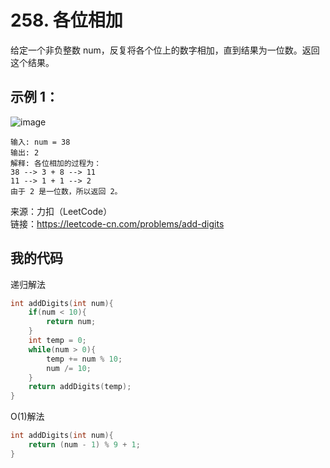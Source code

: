 # 258. 各位相加
给定一个非负整数 num，反复将各个位上的数字相加，直到结果为一位数。返回这个结果。
## 示例 1：
![image](https://user-images.githubusercontent.com/39286292/156353737-47a47c0a-1927-40fc-a684-b7493bcbb797.png)

```
输入: num = 38
输出: 2 
解释: 各位相加的过程为：
38 --> 3 + 8 --> 11
11 --> 1 + 1 --> 2
由于 2 是一位数，所以返回 2。
```
来源：力扣（LeetCode）  
链接：https://leetcode-cn.com/problems/add-digits
## 我的代码
递归解法
```C
int addDigits(int num){
    if(num < 10){
        return num;
    }
    int temp = 0;
    while(num > 0){
        temp += num % 10;
        num /= 10;
    }
    return addDigits(temp);
}
```

O(1)解法
```C
int addDigits(int num){
    return (num - 1) % 9 + 1;
}
```
